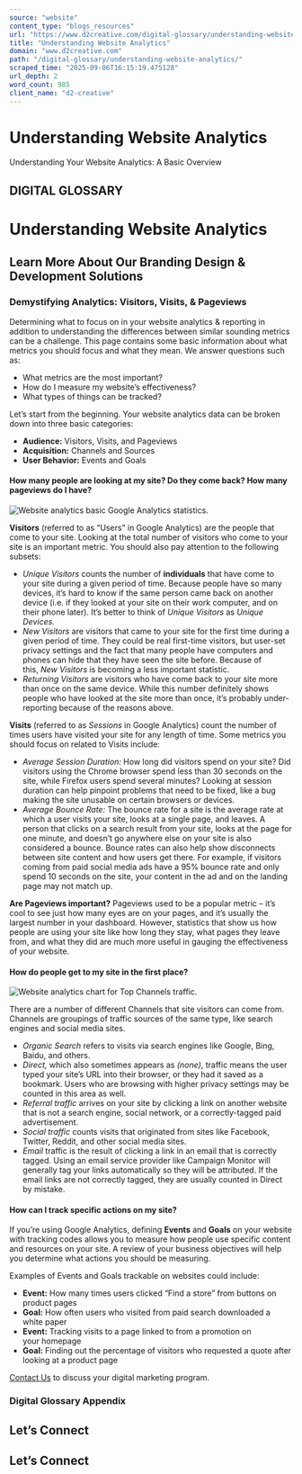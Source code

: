 ```yaml
---
source: "website"
content_type: "blogs_resources"
url: "https://www.d2creative.com/digital-glossary/understanding-website-analytics/"
title: "Understanding Website Analytics"
domain: "www.d2creative.com"
path: "/digital-glossary/understanding-website-analytics/"
scraped_time: "2025-09-06T16:15:19.475128"
url_depth: 2
word_count: 985
client_name: "d2-creative"
---
```


# Understanding Website Analytics

Understanding Your Website Analytics: A Basic Overview

## DIGITAL GLOSSARY

# Understanding Website Analytics

## Learn More About Our Branding Design & Development Solutions

### Demystifying Analytics: Visitors, Visits, & Pageviews

Determining what to focus on in your website analytics & reporting in addition to understanding the differences between similar sounding metrics can be a challenge. This page contains some basic information about what metrics you should focus and what they mean. We answer questions such as:

*   What metrics are the most important?
*   How do I measure my website’s effectiveness?
*   What types of things can be tracked?

Let’s start from the beginning. Your website analytics data can be broken down into three basic categories:

*   **Audience:** Visitors, Visits, and Pageviews
*   **Acquisition:** Channels and Sources
*   **User Behavior:** Events and Goals

#### How many people are looking at my site? Do they come back? How many pageviews do I have?

![Website analytics basic Google Analytics statistics.](https://www.d2creative.com/wp-content/uploads/2022/06/basic-google-analytics-statistics.jpg)

**Visitors** (referred to as “Users” in Google Analytics) are the people that come to your site. Looking at the total number of visitors who come to your site is an important metric. You should also pay attention to the following subsets:

*   _Unique Visitors_ counts the number of **individuals** that have come to your site during a given period of time. Because people have so many devices, it’s hard to know if the same person came back on another device (i.e. if they looked at your site on their work computer, and on their phone later). It’s better to think of _Unique Visitors_ as _Unique Devices._
*   _New Visitors_ are visitors that came to your site for the first time during a given period of time. They could be real first-time visitors, but user-set privacy settings and the fact that many people have computers and phones can hide that they have seen the site before. Because of this, _New Visitors_ is becoming a less important statistic.
*   _Returning Visitors_ are visitors who have come back to your site more than once on the same device. While this number definitely shows people who have looked at the site more than once, it’s probably under-reporting because of the reasons above.

**Visits** (referred to as _Sessions_ in Google Analytics) count the number of times users have visited your site for any length of time. Some metrics you should focus on related to Visits include:

*   _Average Session Duration:_ How long did visitors spend on your site? Did visitors using the Chrome browser spend less than 30 seconds on the site, while Firefox users spend several minutes? Looking at session duration can help pinpoint problems that need to be fixed, like a bug making the site unusable on certain browsers or devices.
*   _Average Bounce Rate:_ The bounce rate for a site is the average rate at which a user visits your site, looks at a single page, and leaves. A person that clicks on a search result from your site, looks at the page for one minute, and doesn’t go anywhere else on your site is also considered a bounce. Bounce rates can also help show disconnects between site content and how users get there. For example, if visitors coming from paid social media ads have a 95% bounce rate and only spend 10 seconds on the site, your content in the ad and on the landing page may not match up.

**Are Pageviews important?** Pageviews used to be a popular metric – it’s cool to see just how many eyes are on your pages, and it’s usually the largest number in your dashboard. However, statistics that show us how people are using your site like how long they stay, what pages they leave from, and what they did are much more useful in gauging the effectiveness of your website.

#### How do people get to my site in the first place?

![Website analytics chart for Top Channels traffic.](https://www.d2creative.com/wp-content/uploads/2022/06/ga-acquisition-channels.jpeg)

There are a number of different Channels that site visitors can come from. Channels are groupings of traffic sources of the same type, like search engines and social media sites.

*   _Organic Search_ refers to visits via search engines like Google, Bing, Baidu, and others.
*   _Direct,_ which also sometimes appears as _(none)_, traffic means the user typed your site’s URL into their browser, or they had it saved as a bookmark. Users who are browsing with higher privacy settings may be counted in this area as well.
*   _Referral traffic_ arrives on your site by clicking a link on another website that is not a search engine, social network, or a correctly-tagged paid advertisement.
*   _Social traffic_ counts visits that originated from sites like Facebook, Twitter, Reddit, and other social media sites.
*   _Email_ traffic is the result of clicking a link in an email that is correctly tagged. Using an email service provider like Campaign Monitor will generally tag your links automatically so they will be attributed. If the email links are not correctly tagged, they are usually counted in Direct by mistake.
#### How can I track specific actions on my site?

If you’re using Google Analytics, defining **Events** and **Goals** on your website with tracking codes allows you to measure how people use specific content and resources on your site. A review of your business objectives will help you determine what actions you should be measuring.

Examples of Events and Goals trackable on websites could include:

*   **Event:** How many times users clicked “Find a store” from buttons on product pages
*   **Goal:** How often users who visited from paid search downloaded a white paper
*   **Event:** Tracking visits to a page linked to from a promotion on your homepage
*   **Goal:** Finding out the percentage of visitors who requested a quote after looking at a product page

[Contact Us](https://www.d2creative.com/contact-us/) to discuss your digital marketing program.

### Digital Glossary Appendix

## Let’s Connect

## Let’s Connect